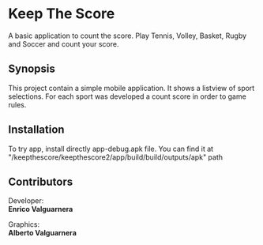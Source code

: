 # Keep The Score

A basic application to count the score. Play Tennis, Volley, Basket, Rugby and Soccer and count your score.


## Synopsis

This project contain a simple mobile application. It shows a listview of sport selections. For each sport was developed a count score in order to game rules.


## Installation

To try app, install directly app-debug.apk file. You can find it at "/keepthescore/keepthescore2/app/build/build/outputs/apk" path


## Contributors

Developer: <br />
**Enrico Valguarnera**

Graphics: <br />
**Alberto Valguarnera**
